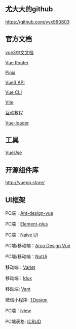 ## 尤大大的github
https://github.com/yyx990803

## 官方文档

[vue3中文文档](https://cn.vuejs.org/guide/introduction.html#what-is-vue)

[Vue Router](https://router.vuejs.org/zh/)

[Pinia](https://pinia.vuejs.org/zh/)

[Vue3 API](https://cn.vuejs.org/api/)

[Vue CLI](https://cli.vuejs.org/zh/)

[Vite](https://cn.vitejs.dev/)

[互动教程](https://cn.vuejs.org/tutorial/#step-1)

[Vue-loader](https://vue-loader-v14.vuejs.org/zh-cn/start/spec.html)

## 工具

[VueUse](https://www.vueusejs.com/)


## 开源组件库

http://vuepp.store/

## UI框架

PC端：[Ant-design-vue](https://antdv.com/docs/vue/introduce-cn/)

PC端：[Element-plus](https://element-plus.org/zh-CN/component/button.html)

PC端：[Naive UI](https://www.naiveui.com/zh-CN/light)

PC端/移动端：[Arco Design Vue](https://arco.design/vue/docs/start)

PC端/移动端：[NutUi](https://nutui.jd.com/#/)

移动端：[Varlet](https://varlet.gitee.io/varlet-ui/#/zh-CN/home)

移动端：[ldux](https://idux.site/components/button/zh)

移动端: [Vant](https://vant-contrib.gitee.io/vant/#/zh-CN)

微信小程序: [TDesign](https://tdesign.tencent.com/miniprogram/getting-started)

PC端：[iview](https://prazdevs.github.io/pinia-plugin-persistedstate/zh/guide/)

PC端表格: [ICRUD](https://icrud.iviewui.com/)

